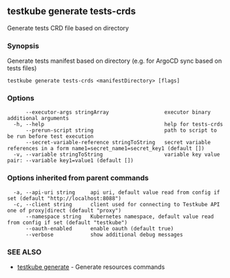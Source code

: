 ## testkube generate tests-crds

Generate tests CRD file based on directory

### Synopsis

Generate tests manifest based on directory (e.g. for ArgoCD sync based on tests files)

```
testkube generate tests-crds <manifestDirectory> [flags]
```

### Options

```
      --executor-args stringArray                  executor binary additional arguments
  -h, --help                                       help for tests-crds
      --prerun-script string                       path to script to be run before test execution
      --secret-variable-reference stringToString   secret variable references in a form name1=secret_name1=secret_key1 (default [])
  -v, --variable stringToString                    variable key value pair: --variable key1=value1 (default [])
```

### Options inherited from parent commands

```
  -a, --api-uri string     api uri, default value read from config if set (default "http://localhost:8088")
  -c, --client string      client used for connecting to Testkube API one of proxy|direct (default "proxy")
      --namespace string   Kubernetes namespace, default value read from config if set (default "testkube")
      --oauth-enabled      enable oauth (default true)
      --verbose            show additional debug messages
```

### SEE ALSO

* [testkube generate](testkube_generate.md)	 - Generate resources commands

